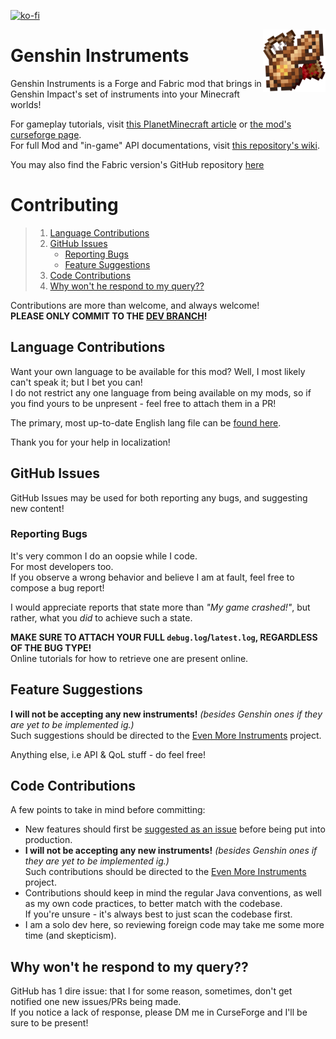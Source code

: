 [![ko-fi](https://ko-fi.com/img/githubbutton_sm.svg)](https://ko-fi.com/D1D1LE3HC)

<img align="right" src="https://github.com/StavWasPlayZ/Genshin-Instruments/blob/master/src/main/resources/icon.png?raw=true" width="100" alt="Genshin Instruments mod logo">

# Genshin Instruments

Genshin Instruments is a Forge and Fabric mod that brings in Genshin Impact's set of instruments into your Minecraft worlds!

For gameplay tutorials, visit [this PlanetMinecraft article](https://www.planetminecraft.com/blog/how-to-master-the-lyre-genshin-instruments-mod/) or [the mod's curseforge page](https://www.curseforge.com/minecraft/mc-mods/genshin-instruments).  
For full Mod and "in-game" API documentations, visit [this repository's wiki](https://github.com/StavWasPlayZ/Genshin-Instruments/wiki).

You may also find the Fabric version's GitHub repository [here](https://github.com/StavWasPlayZ/Genshin-Instruments-Fabric)

# Contributing

> 1. [Language Contributions](#language-contributions)  
> 1. [GitHub Issues](#github-issues) 
>    * [Reporting Bugs](#reporting-bugs)
>    * [Feature Suggestions](#feature-suggestions)
> 1. [Code Contributions](#code-contributions)
> 1. [Why won't he respond to my query??](#why-wont-he-respond-to-my-query)

Contributions are more than welcome, and always welcome!  
**PLEASE ONLY COMMIT TO THE [DEV BRANCH](https://github.com/StavWasPlayZ/Even-More-Instruments/tree/dev)!**

## Language Contributions
Want your own language to be available for this mod? Well, I most likely can't speak it; but I bet you can!  
I do not restrict any one language from being available on my mods, so if you find yours to be unpresent - feel free to attach them in a PR!

The primary, most up-to-date English lang file can be [found here](https://github.com/StavWasPlayZ/Genshin-Instruments/blob/dev/src/main/resources/assets/genshinstrument/lang/en_us.json).

Thank you for your help in localization!

## GitHub Issues
GitHub Issues may be used for both reporting any bugs, and suggesting new content!

### Reporting Bugs
It's very common I do an oopsie while I code.  
For most developers too.  
If you observe a wrong behavior and believe I am at fault, feel free to compose a bug report!  

I would appreciate reports that state more than _"My game crashed!"_, but rather, what you *did* to achieve such a state.

**MAKE SURE TO ATTACH YOUR FULL `debug.log`/`latest.log`, REGARDLESS OF THE BUG TYPE!**  
Online tutorials for how to retrieve one are present online.

## Feature Suggestions
**I will not be accepting any new instruments!** _(besides Genshin ones if they are
yet to be implemented ig.)_  
Such suggestions should be directed to the [Even More Instruments](https://github.com/StavWasPlayZ/Even-More-Instruments/) project.

Anything else, i.e API & QoL stuff - do feel free!

## Code Contributions
A few points to take in mind before committing:
- New features should first be [suggested as an issue](https://github.com/StavWasPlayZ/Genshin-Instruments/issues)
  before being put into production.
- **I will not be accepting any new instruments!** _(besides Genshin ones if they are
  yet to be implemented ig.)_  
  Such contributions should be directed to the [Even More Instruments](https://github.com/StavWasPlayZ/Even-More-Instruments/) project.
- Contributions should keep in mind the regular Java conventions,
  as well as my own code practices, to better match with the codebase.  
  If you're unsure - it's always best to just scan the codebase first.
- I am a solo dev here, so reviewing foreign code may take me some more time (and skepticism).

## Why won't he respond to my query??
GitHub has 1 dire issue: that I for some reason, sometimes, don't get notified one new
issues/PRs being made.  
If you notice a lack of response, please DM me in CurseForge and I'll be sure to be present!